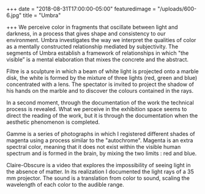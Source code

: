 +++
date = "2018-08-31T17:00:00-05:00"
featuredimage = "/uploads/600-6.jpg"
title = "Umbra"

+++
We perceive color in fragments that oscillate between light and darkness, in a process that gives shape and consistency to our environment. Umbra investigates the way we interpret the qualities of color as a mentally constructed relationship mediated by subjectivity. The segments of Umbra establish a framework of relationships in which "the visible” is a mental elaboration that mixes the concrete and the abstract.

Filtre is a sculpture in which a beam of white light is projected onto a marble disk, the white is formed by the mixture of three lights (red, green and blue) concentrated with a lens. The spectator is invited to project the shadow of his hands on the marble and to discover the colours contained in the rays.

In a second moment, through the documentation of the work the technical process is revealed. What we perceive in the exhibition space seems to direct the reading of the work, but it is through the documentation when the aesthetic phenomenon is completed.

Gamme is a series of photographs in which I registered different shades of magenta using a process similar to the "autochrome". Magenta is an extra spectral color, meaning that it does not exist within the visible human spectrum and is formed in the brain, by mixing the two limits : red and blue.

Claire-Obscure is a video that explores the impossibility of seeing light in the absence of matter. In its realization I documented the light rays of a 35 mm projector. The sound is a translation from color to sound, scaling the wavelength of each color to the audible range.